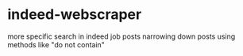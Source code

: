 # indeed-webscraper

more specific search in indeed job posts narrowing down posts using methods like "do not contain"
